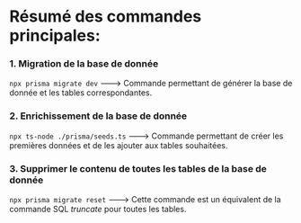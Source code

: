 # Résumé des commandes principales:

### 1. Migration de la base de donnée

`npx prisma migrate dev` ---> Commande permettant de générer la base de donnée et les tables correspondantes.

### 2. Enrichissement de la base de donnée

`npx ts-node ./prisma/seeds.ts` ---> Commande permettant de créer les premières données et de les ajouter aux tables souhaitées.

### 3. Supprimer le contenu de toutes les tables de la base de donnée

`npx prisma migrate reset` ---> Cette commande est un équivalent de la commande SQL *truncate* pour toutes les tables. 